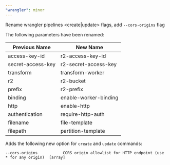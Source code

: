 ```yaml
---
"wrangler": minor
---
```


Rename wrangler pipelines <create|update> flags, add `--cors-origins` flag

The following parameters have been renamed:

| Previous Name     | New Name              |
| ----------------- | --------------------- |
| access-key-id     | r2-access-key-id      |
| secret-access-key | r2-secret-access-key  |
| transform         | transform-worker      |
| r2                | r2-bucket             |
| prefix            | r2-prefix             |
| binding           | enable-worker-binding |
| http              | enable-http           |
| authentication    | require-http-auth     |
| filename          | file-template         |
| filepath          | partition-template    |

Adds the following new option for `create` and `update` commands:

```
--cors-origins           CORS origin allowlist for HTTP endpoint (use * for any origin)  [array]
```
